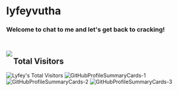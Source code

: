 <h1>lyfeyvutha</h1>

<h3>
Welcome to chat to me and let's get back to <b>cracking</b>!
</h3>​

<p>
 <a href="https://github.com/anuraghazra/github-readme-stats">
  <img align="left" src="https://github-readme-stats.vercel.app/api?username=lyfeyvutha&count_private=true&show_icons=true&theme=merko" />
</a>

<h2> <bold>Total Visitors</bold></h2>

<img src="https://profile-counter.glitch.me/{CheeseLad}/count.svg" alt="Lyfey's Total Visitors" />
<img alt="GitHubProfileSummaryCards-1" src="http://github-profile-summary-cards.vercel.app/api/cards/profile-details?username=lyfeyvutha&theme=github_dark">
<img alt="GitHubProfileSummaryCards-2" src="http://github-profile-summary-cards.vercel.app/api/cards/most-commit-language?username=lyfeyvutha&theme=github_dark">
<img alt="GitHubProfileSummaryCards-3" src="http://github-profile-summary-cards.vercel.app/api/cards/productive-time?username=lyfeyvutha&theme=github_dark&utcOffset=9">
</p>
